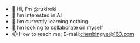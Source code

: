 - 👋 Hi, I’m @rukiroki
- 👀 I’m interested in AI
- 🌱 I’m currently learning nothing
- 💞️ I’m looking to collaborate on myself
- 📫 How to reach me; E-mail:chenbingye@163.com

<!---
rukiroki/rukiroki is a ✨ special ✨ repository because its `README.md` (this file) appears on your GitHub profile.
You can click the Preview link to take a look at your changes.
--->
